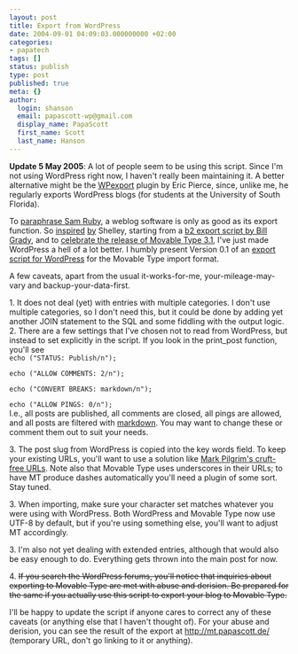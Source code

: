 ```yaml
---
layout: post
title: Export from WordPress
date: 2004-09-01 04:09:03.000000000 +02:00
categories:
- papatech
tags: []
status: publish
type: post
published: true
meta: {}
author:
  login: shanson
  email: papascott-wp@gmail.com
  display_name: PapaScott
  first_name: Scott
  last_name: Hanson
---
```

<p><strong>Update 5 May 2005</strong>: A lot of people seem to be using this script. Since I'm not using WordPress right now, I haven't really been maintaining it. A better alternative might be the <a href="http://epierce.blog.usf.edu/?p=15" title="Eric Pierce: WPexport 0.2">WPexport</a> plugin by Eric Pierce, since, unlike me, he regularly exports WordPress blogs (for students at the University of South Florida).</p>
<p>To <a href="http://www.intertwingly.net/blog/2004/06/15/Archive-Restore">paraphrase Sam Ruby</a>, a weblog software is only as good as its export function. So <a href="http://weblog.burningbird.net/archives/2004/08/26/exit-door/">inspired</a> <a href="http://weblog.burningbird.net/archives/2004/08/22/mt-and-wp-there-and-back-again/">by</a> Shelley, starting from a <a href="http://www.billgrady.com/mt/archives/000064.php">b2 export script by Bill Grady</a>, and to <a href="http://www.sixapart.com/log/2004/08/launched_movabl.shtml">celebrate the release of Movable Type 3.1</a>, I've just made WordPress a hell of a lot better. I humbly present Version 0.1 of an <a href="http://www.papascott.de/examples/export_wp.phps">export script for WordPress</a> for the Movable Type import format.</p>
<p>A few caveats, apart from the usual it-works-for-me, your-mileage-may-vary and backup-your-data-first. </p>
<p>1. It does not deal (yet) with entries with multiple categories. I don't use multiple categories, so I don't need this, but it could be done by adding yet another JOIN statement to the SQL and some fiddling with the output logic.<br />
2. There are a few settings that I've chosen not to read from WordPress, but instead to set explicitly in the script. If you look in the print_post function, you'll see<br />
<code>echo ("STATUS: Publish&#47;n");<br />
echo ("ALLOW COMMENTS: 2&#47;n");<br />
echo ("CONVERT BREAKS: markdown&#47;n");<br />
echo ("ALLOW PINGS: 0&#47;n");</code><br />
    I.e., all posts are published, all comments are closed, all pings are allowed, and all posts are filtered with <a href="http://daringfireball.net/projects/markdown/">markdown</a>. You may want to change these or comment them out to suit your needs.</p>
<p>3. The post slug from WordPress is copied into the key words field. To keep your existing URLs, you'll want to use a solution like <a href="http://diveintomark.org/archives/2003/08/15/slugs">Mark Pilgrim's cruft-free URLs</a>. Note also that Movable Type uses underscores in their URLs; to have MT produce dashes automatically you'll need a plugin of some sort. Stay tuned.</p>
<p>3. When importing, make sure your character set matches whatever you were using with WordPress. Both WordPress and Movable Type now use UTF-8 by default, but if you're using something else, you'll want to adjust MT accordingly.</p>
<p>3. I'm also not yet dealing with extended entries, although that would also be easy enough to do. Everything gets thrown into the main post for now. </p>
<p>4. <strike>If you search the WordPress forums, you'll notice that inquiries about exporting to Movable Type are met with abuse and derision. Be prepared for the same if you actually use this script to export your blog to Movable Type.</strike></p>
<p>I'll be happy to update the script if anyone cares to correct any of these caveats (or anything else that I haven't thought of). For your abuse and derision, you can see the result of the export at <a href="http://mt.papascott.de/">http://mt.papascott.de/</a> (temporary URL, don't go linking to it or anything).</p>
